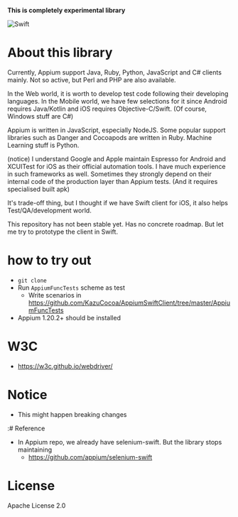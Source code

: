 **This is completely experimental library**

![Swift](https://github.com/KazuCocoa/AppiumSwiftClient/workflows/Swift/badge.svg?branch=master)

# About this library

Currently, Appium support Java, Ruby, Python, JavaScript and C# clients mainly.
Not so active, but Perl and PHP are also available.

In the Web world, it is worth to develop test code following their developing languages.
In the Mobile world, we have few selections for it since Android requires Java/Kotlin and iOS requires Objective-C/Swift. (Of course, Windows stuff are C#)

Appium is written in JavaScript, especially NodeJS. Some popular support libraries such as Danger and Cocoapods are written in Ruby. Machine Learning stuff is Python.

(notice)
I understand Google and Apple maintain Espresso for Android and XCUITest for iOS as their official automation tools. I have much experience in such frameworks as well. Sometimes they strongly depend on their internal code of the production layer than Appium tests. (And it requires specialised built apk)

It's trade-off thing, but I thought if we have Swift client for iOS, it also helps Test/QA/development world.

This repository has not been stable yet. Has no concrete roadmap. But let me try to prototype the client in Swift.

# how to try out

- `git clone`
- Run `AppiumFuncTests` scheme as test
    - Write scenarios in https://github.com/KazuCocoa/AppiumSwiftClient/tree/master/AppiumFuncTests
- Appium 1.20.2+ should be installed

# W3C

- https://w3c.github.io/webdriver/

# Notice

- This might happen breaking changes

:# Reference
- In Appium repo, we already have selenium-swift. But the library stops maintaining
    - https://github.com/appium/selenium-swift

# License
Apache License 2.0

